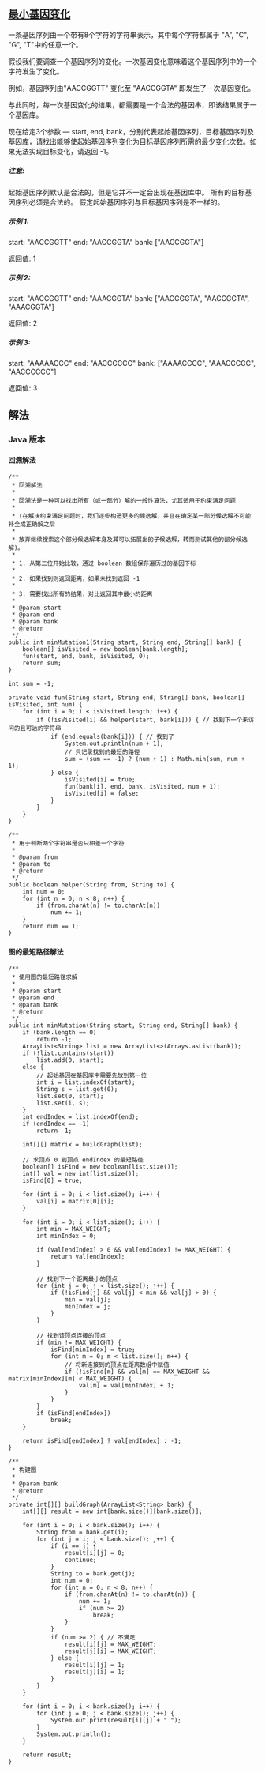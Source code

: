 ## [最小基因变化](https://leetcode-cn.com/problems/minimum-genetic-mutation/description/)

一条基因序列由一个带有8个字符的字符串表示，其中每个字符都属于 "A", "C", "G", "T"中的任意一个。

假设我们要调查一个基因序列的变化。一次基因变化意味着这个基因序列中的一个字符发生了变化。

例如，基因序列由"AACCGGTT" 变化至 "AACCGGTA" 即发生了一次基因变化。

与此同时，每一次基因变化的结果，都需要是一个合法的基因串，即该结果属于一个基因库。

现在给定3个参数 — start, end, bank，分别代表起始基因序列，目标基因序列及基因库，请找出能够使起始基因序列变化为目标基因序列所需的最少变化次数。如果无法实现目标变化，请返回 -1。

##### 注意:

起始基因序列默认是合法的，但是它并不一定会出现在基因库中。
所有的目标基因序列必须是合法的。
假定起始基因序列与目标基因序列是不一样的。

##### 示例 1:

start: "AACCGGTT"
end:   "AACCGGTA"
bank: ["AACCGGTA"]

返回值: 1

##### 示例 2:

start: "AACCGGTT"
end:   "AAACGGTA"
bank: ["AACCGGTA", "AACCGCTA", "AAACGGTA"]

返回值: 2

##### 示例 3:

start: "AAAAACCC"
end:   "AACCCCCC"
bank: ["AAAACCCC", "AAACCCCC", "AACCCCCC"]

返回值: 3

## 解法

### Java 版本

#### 回溯解法

```
/**
 * 回溯解法
 * 
 * 回溯法是一种可以找出所有（或一部分）解的一般性算法，尤其适用于约束满足问题
 * 
 * (在解决约束满足问题时，我们逐步构造更多的候选解，并且在确定某一部分候选解不可能补全成正确解之后
 * 
 * 放弃继续搜索这个部分候选解本身及其可以拓展出的子候选解，转而测试其他的部分候选解)。
 * 
 * 1. 从第二位开始比较，通过 boolean 数组保存遍历过的基因下标
 * 
 * 2. 如果找到则返回距离，如果未找到返回 -1
 *
 * 3. 需要找出所有的结果，对比返回其中最小的距离
 *
 * @param start
 * @param end
 * @param bank
 * @return
 */
public int minMutation1(String start, String end, String[] bank) {
	boolean[] isVisited = new boolean[bank.length];
	fun(start, end, bank, isVisited, 0);
	return sum;
}

int sum = -1;

private void fun(String start, String end, String[] bank, boolean[] isVisited, int num) {
	for (int i = 0; i < isVisited.length; i++) {
		if (!isVisited[i] && helper(start, bank[i])) { // 找到下一个未访问的且可达的字符串
			if (end.equals(bank[i])) { // 找到了
				System.out.println(num + 1);
				// 只记录找到的最短的路径
				sum = (sum == -1) ? (num + 1) : Math.min(sum, num + 1);
			} else {
				isVisited[i] = true;
				fun(bank[i], end, bank, isVisited, num + 1);
				isVisited[i] = false;
			}
		}
	}
}

/**
 * 用于判断两个字符串是否只相差一个字符
 * 
 * @param from
 * @param to
 * @return
 */
public boolean helper(String from, String to) {
	int num = 0;
	for (int n = 0; n < 8; n++) {
		if (from.charAt(n) != to.charAt(n))
			num += 1;
	}
	return num == 1;
}
```

#### 图的最短路径解法

```
/**
 * 使用图的最短路径求解
 * 
 * @param start
 * @param end
 * @param bank
 * @return
 */
public int minMutation(String start, String end, String[] bank) {
	if (bank.length == 0)
		return -1;
	ArrayList<String> list = new ArrayList<>(Arrays.asList(bank));
	if (!list.contains(start))
		list.add(0, start);
	else {
		// 起始基因在基因库中需要先放到第一位
		int i = list.indexOf(start);
		String s = list.get(0);
		list.set(0, start);
		list.set(i, s);
	}
	int endIndex = list.indexOf(end);
	if (endIndex == -1)
		return -1;

	int[][] matrix = buildGraph(list);

	// 求顶点 0 到顶点 endIndex 的最短路径
	boolean[] isFind = new boolean[list.size()];
	int[] val = new int[list.size()];
	isFind[0] = true;

	for (int i = 0; i < list.size(); i++) {
		val[i] = matrix[0][i];
	}

	for (int i = 0; i < list.size(); i++) {
		int min = MAX_WEIGHT;
		int minIndex = 0;

		if (val[endIndex] > 0 && val[endIndex] != MAX_WEIGHT) {
			return val[endIndex];
		}

		// 找到下一个距离最小的顶点
		for (int j = 0; j < list.size(); j++) {
			if (!isFind[j] && val[j] < min && val[j] > 0) {
				min = val[j];
				minIndex = j;
			}
		}

		// 找到该顶点连接的顶点
		if (min != MAX_WEIGHT) {
			isFind[minIndex] = true;
			for (int m = 0; m < list.size(); m++) {
				// 将新连接到的顶点在距离数组中赋值
				if (!isFind[m] && val[m] == MAX_WEIGHT && matrix[minIndex][m] < MAX_WEIGHT) {
					val[m] = val[minIndex] + 1;
				}
			}
		}
		if (isFind[endIndex])
			break;
	}

	return isFind[endIndex] ? val[endIndex] : -1;
}

/**
 * 构建图
 * 
 * @param bank
 * @return
 */
private int[][] buildGraph(ArrayList<String> bank) {
	int[][] result = new int[bank.size()][bank.size()];

	for (int i = 0; i < bank.size(); i++) {
		String from = bank.get(i);
		for (int j = i; j < bank.size(); j++) {
			if (i == j) {
				result[i][j] = 0;
				continue;
			}
			String to = bank.get(j);
			int num = 0;
			for (int n = 0; n < 8; n++) {
				if (from.charAt(n) != to.charAt(n)) {
					num += 1;
					if (num >= 2)
						break;
				}
			}
			if (num >= 2) { // 不满足
				result[i][j] = MAX_WEIGHT;
				result[j][i] = MAX_WEIGHT;
			} else {
				result[i][j] = 1;
				result[j][i] = 1;
			}
		}
	}

	for (int i = 0; i < bank.size(); i++) {
		for (int j = 0; j < bank.size(); j++) {
			System.out.print(result[i][j] + " ");
		}
		System.out.println();
	}

	return result;
}
```